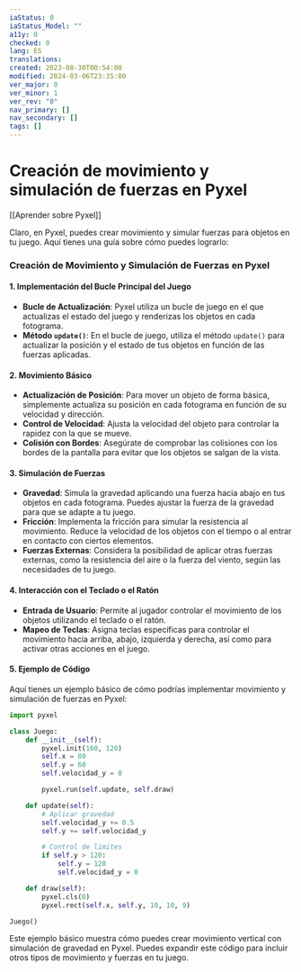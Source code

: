 ```yaml
---
iaStatus: 0
iaStatus_Model: ""
a11y: 0
checked: 0
lang: ES
translations: 
created: 2023-08-30T00:54:00
modified: 2024-03-06T23:35:00
ver_major: 0
ver_minor: 1
ver_rev: "0"
nav_primary: []
nav_secondary: []
tags: []
---
```

# Creación de movimiento y simulación de fuerzas en Pyxel

[[Aprender sobre Pyxel]]

Claro, en Pyxel, puedes crear movimiento y simular fuerzas para objetos en tu juego. Aquí tienes una guía sobre cómo puedes lograrlo:

### Creación de Movimiento y Simulación de Fuerzas en Pyxel

#### 1. Implementación del Bucle Principal del Juego
- **Bucle de Actualización**: Pyxel utiliza un bucle de juego en el que actualizas el estado del juego y renderizas los objetos en cada fotograma.
- **Método `update()`**: En el bucle de juego, utiliza el método `update()` para actualizar la posición y el estado de tus objetos en función de las fuerzas aplicadas.

#### 2. Movimiento Básico
- **Actualización de Posición**: Para mover un objeto de forma básica, simplemente actualiza su posición en cada fotograma en función de su velocidad y dirección.
- **Control de Velocidad**: Ajusta la velocidad del objeto para controlar la rapidez con la que se mueve.
- **Colisión con Bordes**: Asegúrate de comprobar las colisiones con los bordes de la pantalla para evitar que los objetos se salgan de la vista.

#### 3. Simulación de Fuerzas
- **Gravedad**: Simula la gravedad aplicando una fuerza hacia abajo en tus objetos en cada fotograma. Puedes ajustar la fuerza de la gravedad para que se adapte a tu juego.
- **Fricción**: Implementa la fricción para simular la resistencia al movimiento. Reduce la velocidad de los objetos con el tiempo o al entrar en contacto con ciertos elementos.
- **Fuerzas Externas**: Considera la posibilidad de aplicar otras fuerzas externas, como la resistencia del aire o la fuerza del viento, según las necesidades de tu juego.

#### 4. Interacción con el Teclado o el Ratón
- **Entrada de Usuario**: Permite al jugador controlar el movimiento de los objetos utilizando el teclado o el ratón.
- **Mapeo de Teclas**: Asigna teclas específicas para controlar el movimiento hacia arriba, abajo, izquierda y derecha, así como para activar otras acciones en el juego.

#### 5. Ejemplo de Código

Aquí tienes un ejemplo básico de cómo podrías implementar movimiento y simulación de fuerzas en Pyxel:

```python
import pyxel

class Juego:
    def __init__(self):
        pyxel.init(160, 120)
        self.x = 80
        self.y = 60
        self.velocidad_y = 0

        pyxel.run(self.update, self.draw)

    def update(self):
        # Aplicar gravedad
        self.velocidad_y += 0.5
        self.y += self.velocidad_y

        # Control de límites
        if self.y > 120:
            self.y = 120
            self.velocidad_y = 0

    def draw(self):
        pyxel.cls(0)
        pyxel.rect(self.x, self.y, 10, 10, 9)

Juego()
```

Este ejemplo básico muestra cómo puedes crear movimiento vertical con simulación de gravedad en Pyxel. Puedes expandir este código para incluir otros tipos de movimiento y fuerzas en tu juego.